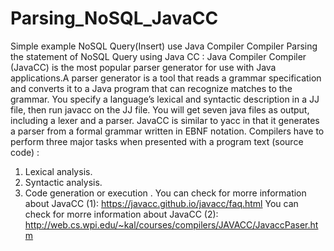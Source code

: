 # Parsing_NoSQL_JavaCC
Simple example NoSQL Query(Insert) use Java Compiler Compiler
Parsing the statement of NoSQL Query using Java CC :
Java Compiler Compiler (JavaCC) is the most popular parser generator for use with Java applications.A parser generator is a tool that reads a grammar specification and converts it to a Java program that can recognize matches to the grammar.
You specify a language’s lexical and syntactic description in a JJ file, then run javacc on the JJ file. You will get seven java files as output, including a lexer and a parser.
JavaCC is similar to yacc in that it generates a parser from a formal grammar written in EBNF notation.
Compilers have to perform three major tasks when presented with a program text (source code)  :
1. Lexical analysis.
2. Syntactic analysis.
3. Code generation or execution .
You can check for morre information about JavaCC (1): https://javacc.github.io/javacc/faq.html
You can check for morre information about JavaCC (2): http://web.cs.wpi.edu/~kal/courses/compilers/JAVACC/JavaccPaser.htm
